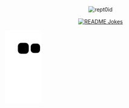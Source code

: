 <p align="center"><img align="center" src="https://github-readme-streak-stats.herokuapp.com/?user=rept0id&" alt="rept0id" /></p>

<p align="center">
<a href="https://readme-jokes.vercel.app"><img align="center" src="https://readme-jokes.vercel.app/api" alt="README Jokes"></a>
</p>

![Snake animation](https://github.com/madushadhanushka/github-readme/blob/output/github-contribution-snake.svg)
